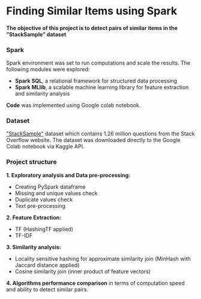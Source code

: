 # Finding Similar Items using Spark

#### The objective of this project is to detect pairs of similar items in the ”StackSample” dataset

### Spark

Spark environment was set to run computations and scale the results. The following modules were explored:
- **Spark SQL**, a relational framework for structured data processing
- **Spark MLlib**, a scalable machine learning library for feature extraction and similarity analysis

**Code** was implemented using Google colab notebook.

### Dataset

["StackSample"](https://www.kaggle.com/stackoverflow/stacksample) dataset which contains 1.26 million questions from the Stack Overflow website. 
The dataset was downloaded directly to the Google Colab notebook via Kaggle API.

### Project structure

**1. Exploratory analysis and Data pre-processing:**
- Creating PySpark dataframe
- Missing and unique values check
- Duplicate values check
- Text pre-processing

**2. Feature Extraction:**
- TF (HashingTF applied)
- TF-IDF

**3. Similarity analysis:**
- Locality sensitive hashing for approximate similarity join (MinHash with Jaccard distance applied)
- Cosine similarity join (inner product of feature vectors)

**4. Algorithms performance comparison** in terms of computation speed and ability to detect similar pairs.
